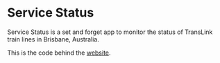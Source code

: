 # Service Status

Service Status is a set and forget app to monitor the status of TransLink train lines in Brisbane, Australia.

This is the code behind the [website].

[website]: http://servicestatusapp.com
